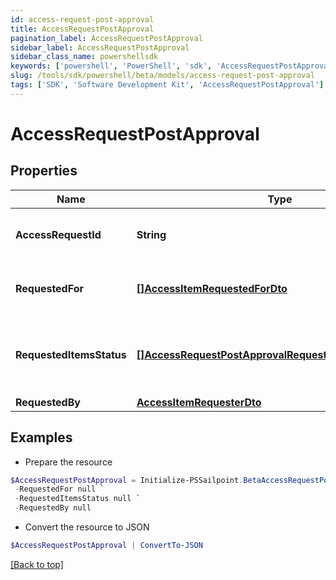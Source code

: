 ```yaml
---
id: access-request-post-approval
title: AccessRequestPostApproval
pagination_label: AccessRequestPostApproval
sidebar_label: AccessRequestPostApproval
sidebar_class_name: powershellsdk
keywords: ['powershell', 'PowerShell', 'sdk', 'AccessRequestPostApproval'] 
slug: /tools/sdk/powershell/beta/models/access-request-post-approval
tags: ['SDK', 'Software Development Kit', 'AccessRequestPostApproval']
---
```



# AccessRequestPostApproval

## Properties

Name | Type | Description | Notes
------------ | ------------- | ------------- | -------------
**AccessRequestId** |  **String** | The unique ID of the access request. | [required]
**RequestedFor** |  [**[]AccessItemRequestedForDto**](access-item-requested-for-dto) | Identities access was requested for. | [required]
**RequestedItemsStatus** |  [**[]AccessRequestPostApprovalRequestedItemsStatusInner**](access-request-post-approval-requested-items-status-inner) | Details on the outcome of each access item. | [required]
**RequestedBy** |  [**AccessItemRequesterDto**](access-item-requester-dto) |  | [required]

## Examples

- Prepare the resource
```powershell
$AccessRequestPostApproval = Initialize-PSSailpoint.BetaAccessRequestPostApproval  -AccessRequestId 2c91808b6ef1d43e016efba0ce470904 `
 -RequestedFor null `
 -RequestedItemsStatus null `
 -RequestedBy null
```

- Convert the resource to JSON
```powershell
$AccessRequestPostApproval | ConvertTo-JSON
```


[[Back to top]](#) 

